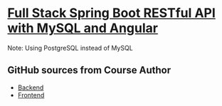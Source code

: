 # [Full Stack Spring Boot RESTful API with MySQL and Angular](https://www.youtube.com/watch?v=saFpDQ6mV-8&list=PLopcHtZ0hJF0OIOr88qHuJ3-UKRuCUrKf)

Note: Using PostgreSQL instead of MySQL

## GitHub sources from Course Author
- [Backend](https://github.com/getarrays/server-backend)
- [Frontend](https://github.com/getarrays/server-backend)

